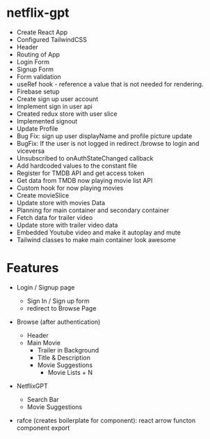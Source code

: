 # netflix-gpt
- Create React App
- Configured TailwindCSS
- Header
- Routing of App
- Login Form
- Signup Form
- Form validation
- useRef hook - reference a value that is not needed for rendering.
- Firebase setup
- Create sign up user account
- Implement sign in user api
- Created redux store with user slice
- Implemented signout
- Update Profile
- Bug Fix: sign up user displayName and profile picture update
- BugFix: If the user is not logged in redirect /browse to login and viceversa
- Unsubscribed to onAuthStateChanged callback
- Add hardcoded values to the constant file
- Register for TMDB API and get access token
- Get data from TMDB now playing movie list API
- Custom hook for now playing movies
- Create movieSlice
- Update store with movies Data
- Planning for main container and secondary container
- Fetch data for trailer video
- Update store with trailer video data
- Embedded Youtube video and make it autoplay and mute
- Tailwind classes to make main container look awesome


# Features
- Login / Signup page 
    - Sign In / Sign up form
    - redirect to Browse Page
- Browse (after authentication)
    - Header
    - Main Movie
        - Trailer in Background
        - Title & Description
        - Movie Suggestions
            - Movie Lists + N

- NetflixGPT 
    - Search Bar
    - Movie Suggestions

- rafce (creates boilerplate for component): react arrow functon component export




